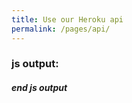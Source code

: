 ```yaml
---
title: Use our Heroku api
permalink: /pages/api/
---
```


<script src="/js/api.js" >
</script>

### js output:

<div id="javascriptOutput"></div>

##### end js output
